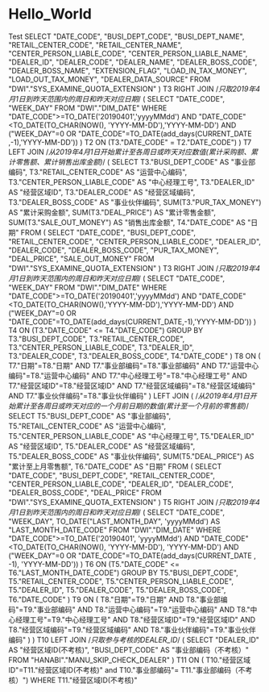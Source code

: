 # Hello_World
Test
SELECT
	 "DATE_CODE",
	 "BUSI_DEPT_CODE",
	 "BUSI_DEPT_NAME",
	 "RETAIL_CENTER_CODE",
	 "RETAIL_CENTER_NAME",
	 "CENTER_PERSON_LIABLE_CODE",
	 "CENTER_PERSON_LIABLE_NAME",
	 "DEALER_ID",
	 "DEALER_CODE",
	 "DEALER_NAME",
	 "DEALER_BOSS_CODE",
	 "DEALER_BOSS_NAME",
	 "EXTENSION_FLAG",
	 "LOAD_IN_TAX_MONEY",
	 "LOAD_OUT_TAX_MONEY",
	 "DEALER_DATA_SOURCE" 
FROM "DWI"."SYS_EXAMINE_QUOTA_EXTENSION" ) T3 
RIGHT JOIN /*只取2019年4月1日到昨天范围内的周日和昨天对应日期*/ 
   ( SELECT
	      "DATE_CODE",
	      "WEEK_DAY" 
		 FROM "DWI"."DIM_DATE" 
		 WHERE "DATE_CODE">=TO_DATE('20190401','yyyyMMdd') 
           AND "DATE_CODE"<TO_DATE(TO_CHAR(NOW(), 'YYYY-MM-DD'),'YYYY-MM-DD') 
			     AND ("WEEK_DAY"=0 OR "DATE_CODE"=TO_DATE(add_days(CURRENT_DATE ,-1),'YYYY-MM-DD')) ) T2 ON (T3."DATE_CODE" = T2."DATE_CODE")
    ) T7 
	 LEFT JOIN /*从2019年4月1日开始累计至各周日或昨天对应数值(累计采购额、累计零售额、累计销售出库金额)*/ 
   ( SELECT
	      T3."BUSI_DEPT_CODE" AS "事业部编码",
	      T3."RETAIL_CENTER_CODE" AS "运营中心编码",
	      T3."CENTER_PERSON_LIABLE_CODE" AS "中心经理工号",
      	T3."DEALER_ID" AS "经营区域ID",
	      T3."DEALER_CODE" AS "经营区域编码",
	      T3."DEALER_BOSS_CODE" AS "事业伙伴编码",
      	SUM(T3."PUR_TAX_MONEY") AS "累计采购金额",
        SUM(T3."DEAL_PRICE") AS "累计零售金额",
	      SUM(T3."SALE_OUT_MONEY") AS "销售出库金额",
	      T4."DATE_CODE" AS "日期" 
		    FROM 
           ( SELECT
	              "DATE_CODE",
	              "BUSI_DEPT_CODE",
	              "RETAIL_CENTER_CODE",
	              "CENTER_PERSON_LIABLE_CODE",
	              "DEALER_ID",
	              "DEALER_CODE",
	              "DEALER_BOSS_CODE",
	              "PUR_TAX_MONEY",
	              "DEAL_PRICE",
	              "SALE_OUT_MONEY" 
			      FROM "DWI"."SYS_EXAMINE_QUOTA_EXTENSION" ) T3 
		     RIGHT JOIN /*只取2019年4月1日到昨天范围内的周日和昨天对应日期*/ 
           ( SELECT
	              "DATE_CODE",
	              "WEEK_DAY" 
			       FROM "DWI"."DIM_DATE" 
			       WHERE "DATE_CODE">=TO_DATE('20190401','yyyyMMdd') 
			             AND "DATE_CODE"<TO_DATE(TO_CHAR(NOW(),'YYYY-MM-DD'),'YYYY-MM-DD') 
			             AND ("WEEK_DAY"=0 OR "DATE_CODE"=TO_DATE(add_days(CURRENT_DATE,-1),'YYYY-MM-DD')) 
            ) T4 
          ON (T3."DATE_CODE" <= T4."DATE_CODE") 
	 GROUP BY T3."BUSI_DEPT_CODE",
	 T3."RETAIL_CENTER_CODE",
	 T3."CENTER_PERSON_LIABLE_CODE",
	 T3."DEALER_ID",
	 T3."DEALER_CODE",
	 T3."DEALER_BOSS_CODE",
	 T4."DATE_CODE" ) T8 
   ON ( T7."日期"=T8."日期" 
		    AND T7."事业部编码"=T8."事业部编码" 
		    AND T7."运营中心编码"=T8."运营中心编码" 
		    AND T7."中心经理工号"=T8."中心经理工号" 
		    AND T7."经营区域ID"=T8."经营区域ID" 
		    AND T7."经营区域编码"=T8."经营区域编码" 
		    AND T7."事业伙伴编码"=T8."事业伙伴编码" ) 
	 LEFT JOIN ( /*从2019年4月1日开始累计至各周日或昨天对应的一个月前日期的数值(累计至一个月前的零售额)*/ SELECT
	 T5."BUSI_DEPT_CODE" AS "事业部编码",
	 T5."RETAIL_CENTER_CODE" AS "运营中心编码",
	 T5."CENTER_PERSON_LIABLE_CODE" AS "中心经理工号",
	 T5."DEALER_ID" AS "经营区域ID",
	 T5."DEALER_CODE" AS "经营区域编码",
	 T5."DEALER_BOSS_CODE" AS "事业伙伴编码",
	 SUM(T5."DEAL_PRICE") AS "累计至上月零售额",
	 T6."DATE_CODE" AS "日期" 
		FROM ( SELECT
	 "DATE_CODE",
	 "BUSI_DEPT_CODE",
	 "RETAIL_CENTER_CODE",
	 "CENTER_PERSON_LIABLE_CODE",
	 "DEALER_ID",
	 "DEALER_CODE",
	 "DEALER_BOSS_CODE",
	 "DEAL_PRICE" 
			FROM "DWI"."SYS_EXAMINE_QUOTA_EXTENSION" ) T5 
		RIGHT JOIN /*只取2019年4月1日到昨天范围内的周日和昨天对应日期*/ ( SELECT
	 "DATE_CODE",
	 "WEEK_DAY",
	 TO_DATE("LAST_MONTH_DAY",
	 'yyyyMMdd') AS "LAST_MONTH_DATE_CODE" 
			FROM "DWI"."DIM_DATE" 
			WHERE "DATE_CODE">=TO_DATE('20190401',
	 'yyyyMMdd') 
			AND "DATE_CODE"<TO_DATE(TO_CHAR(NOW(),
	 'YYYY-MM-DD'),
	 'YYYY-MM-DD') 
			AND ("WEEK_DAY"=0 
				OR "DATE_CODE"=TO_DATE(add_days(CURRENT_DATE ,
	 -1),
	 'YYYY-MM-DD')) ) T6 ON (T5."DATE_CODE" <= T6."LAST_MONTH_DATE_CODE") 
		GROUP BY T5."BUSI_DEPT_CODE",
	 T5."RETAIL_CENTER_CODE",
	 T5."CENTER_PERSON_LIABLE_CODE",
	 T5."DEALER_ID",
	 T5."DEALER_CODE",
	 T5."DEALER_BOSS_CODE",
	 T6."DATE_CODE" ) T9 ON ( T8."日期"=T9."日期" 
		AND T8."事业部编码"=T9."事业部编码" 
		AND T8."运营中心编码"=T9."运营中心编码" 
		AND T8."中心经理工号"=T9."中心经理工号" 
		AND T8."经营区域ID"=T9."经营区域ID" 
		AND T8."经营区域编码"=T9."经营区域编码" 
		AND T8."事业伙伴编码"=T9."事业伙伴编码" ) ) T10 
LEFT JOIN /*只取参与考核的DEALER_ID*/ ( SELECT
	 "DEALER_ID" AS "经营区域ID(不考核)",
	 "BUSI_DEPT_CODE" AS "事业部编码（不考核）" 
	FROM "HANABI"."MANU_SKIP_CHECK_DEALER" ) T11 ON ( T10."经营区域ID"=T11."经营区域ID(不考核)" 
	and T10."事业部编码"= T11."事业部编码（不考核）") 
WHERE T11."经营区域ID(不考核)"
